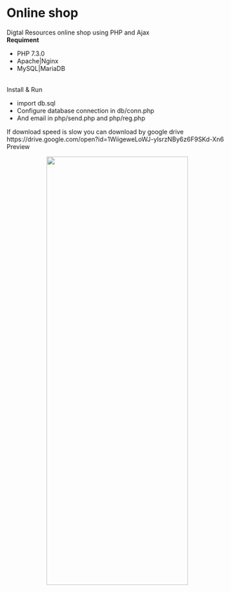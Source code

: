 # Online shop
Digtal Resources online shop using PHP and Ajax
<br>
<b>Requiment</b>
<ul>
  <li>PHP  7.3.0</li>
  <li>Apache|Nginx</li>
  <li>MySQL|MariaDB</li>
</ul>
<br>
Install & Run
<ul>
  <li>import db.sql</li>
  <li>Configure database connection in db/conn.php</li>
  <li>And email in php/send.php and php/reg.php</li>
</ul>
If download speed is slow you can download by google drive<br>
https://drive.google.com/open?id=1WiigeweLoWJ-ylsrzNBy6z6F9SKd-Xn6
<br>
Preview 
<p align="center">
        <img src="/../master/img/preview.jpg" height="50%" width="80%" />
</p>
